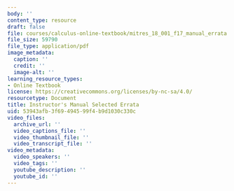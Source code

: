 ```yaml
---
body: ''
content_type: resource
draft: false
file: courses/calculus-online-textbook/mitres_18_001_f17_manual_errata.pdf
file_size: 59790
file_type: application/pdf
image_metadata:
  caption: ''
  credit: ''
  image-alt: ''
learning_resource_types:
- Online Textbook
license: https://creativecommons.org/licenses/by-nc-sa/4.0/
resourcetype: Document
title: Instructor's Manual Selected Errata
uid: 53943afb-3f69-4945-99f4-b9d1030c330c
video_files:
  archive_url: ''
  video_captions_file: ''
  video_thumbnail_file: ''
  video_transcript_file: ''
video_metadata:
  video_speakers: ''
  video_tags: ''
  youtube_description: ''
  youtube_id: ''
---
```

